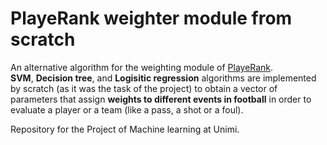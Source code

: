 # PlayeRank weighter module from scratch
An alternative algorithm for the weighting module of [PlayeRank](https://github.com/mesosbrodleto/playerank).<br>
**SVM**, **Decision tree**, and **Logisitic regression** algorithms are implemented by scratch (as it was the task of the project) to obtain a vector of parameters that assign **weights to different events in football** in order to evaluate a player or a team (like a pass, a shot or a foul).

Repository for the Project of Machine learning at Unimi.
